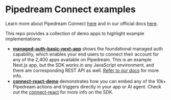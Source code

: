 # Pipedream Connect examples

Learn more about Pipedream Connect [here](https://pipedream.com/connect) and in our official docs [here](https://pipedream.com/docs/connect).

This repo provides a collection of demo apps to highlight example implementations:

- **[managed-auth-basic-next-app](/managed-auth-basic-next-app/)** shows the foundational managed auth capability, which enables your end users to connect their account for any of the 2,400 apps available on Pipedream. This is an example Next.js app, but the SDK works in any JavaScript environment, and there are corresponding REST API as well. [Refer to our docs](https://pipedream.com/docs/connect) for more info.
- **[connect-react-demo](/connect-react-demo/)** demonstrates how you can embed any of the 10k+ Pipedream actions and triggers directly in your app or AI agent. Check out the [connect-react](https://github.com/PipedreamHQ/pipedream/tree/master/packages/connect-react) for more info on the SDK.
